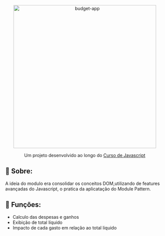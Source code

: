 <p align="center">
  <img alt="budget-app" src="https://i.imgur.com/yLOprtY.png" width="452">
</p>

<p align="center">
  Um projeto desenvolvido ao longo do <a href="https://www.udemy.com/course/the-complete-javascript-course/">Curso de Javascript</a>
</p>

## :book: Sobre:
A ideia do modulo era consolidar os conceitos DOM,utilizando de features avançadas do Javascript, o pratica da aplicatação do Module Pattern.

## :rocket: Funções:
- Calculo das despesas e ganhos
- Exibição de total líquido
- Impacto de cada gasto em relação ao total liquido
